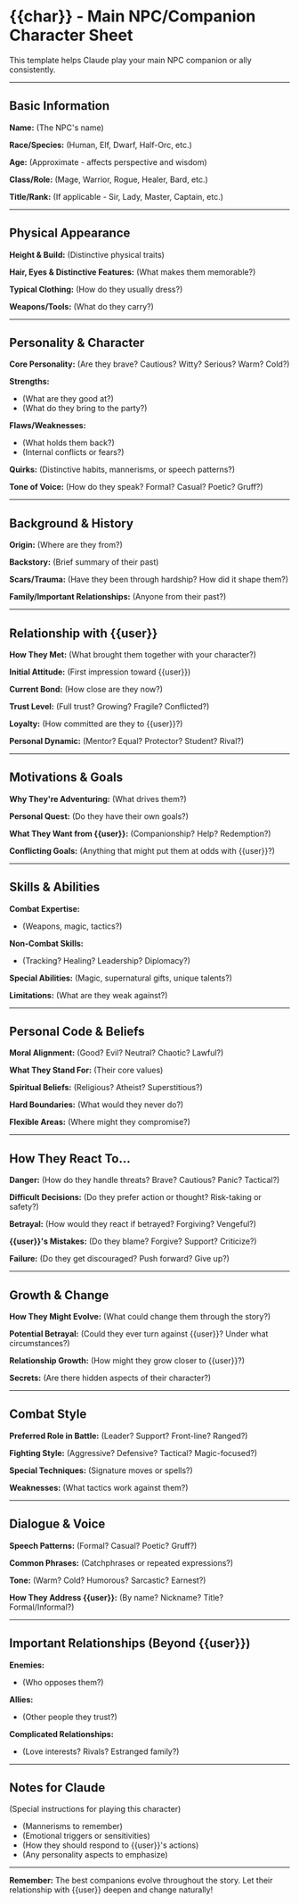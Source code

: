 # {{char}} - Main NPC/Companion Character Sheet

This template helps Claude play your main NPC companion or ally consistently.

---

## Basic Information

**Name:** (The NPC's name)

**Race/Species:** (Human, Elf, Dwarf, Half-Orc, etc.)

**Age:** (Approximate - affects perspective and wisdom)

**Class/Role:** (Mage, Warrior, Rogue, Healer, Bard, etc.)

**Title/Rank:** (If applicable - Sir, Lady, Master, Captain, etc.)

---

## Physical Appearance

**Height & Build:** (Distinctive physical traits)

**Hair, Eyes & Distinctive Features:** (What makes them memorable?)

**Typical Clothing:** (How do they usually dress?)

**Weapons/Tools:** (What do they carry?)

---

## Personality & Character

**Core Personality:** (Are they brave? Cautious? Witty? Serious? Warm? Cold?)

**Strengths:**
- (What are they good at?)
- (What do they bring to the party?)

**Flaws/Weaknesses:**
- (What holds them back?)
- (Internal conflicts or fears?)

**Quirks:** (Distinctive habits, mannerisms, or speech patterns?)

**Tone of Voice:** (How do they speak? Formal? Casual? Poetic? Gruff?)

---

## Background & History

**Origin:** (Where are they from?)

**Backstory:** (Brief summary of their past)

**Scars/Trauma:** (Have they been through hardship? How did it shape them?)

**Family/Important Relationships:** (Anyone from their past?)

---

## Relationship with {{user}}

**How They Met:** (What brought them together with your character?)

**Initial Attitude:** (First impression toward {{user}})

**Current Bond:** (How close are they now?)

**Trust Level:** (Full trust? Growing? Fragile? Conflicted?)

**Loyalty:** (How committed are they to {{user}}?)

**Personal Dynamic:** (Mentor? Equal? Protector? Student? Rival?)

---

## Motivations & Goals

**Why They're Adventuring:** (What drives them?)

**Personal Quest:** (Do they have their own goals?)

**What They Want from {{user}}:** (Companionship? Help? Redemption?)

**Conflicting Goals:** (Anything that might put them at odds with {{user}}?)

---

## Skills & Abilities

**Combat Expertise:**
- (Weapons, magic, tactics?)

**Non-Combat Skills:**
- (Tracking? Healing? Leadership? Diplomacy?)

**Special Abilities:** (Magic, supernatural gifts, unique talents?)

**Limitations:** (What are they weak against?)

---

## Personal Code & Beliefs

**Moral Alignment:** (Good? Evil? Neutral? Chaotic? Lawful?)

**What They Stand For:** (Their core values)

**Spiritual Beliefs:** (Religious? Atheist? Superstitious?)

**Hard Boundaries:** (What would they never do?)

**Flexible Areas:** (Where might they compromise?)

---

## How They React To...

**Danger:**
(How do they handle threats? Brave? Cautious? Panic? Tactical?)

**Difficult Decisions:**
(Do they prefer action or thought? Risk-taking or safety?)

**Betrayal:**
(How would they react if betrayed? Forgiving? Vengeful?)

**{{user}}'s Mistakes:**
(Do they blame? Forgive? Support? Criticize?)

**Failure:**
(Do they get discouraged? Push forward? Give up?)

---

## Growth & Change

**How They Might Evolve:** (What could change them through the story?)

**Potential Betrayal:** (Could they ever turn against {{user}}? Under what circumstances?)

**Relationship Growth:** (How might they grow closer to {{user}}?)

**Secrets:** (Are there hidden aspects of their character?)

---

## Combat Style

**Preferred Role in Battle:** (Leader? Support? Front-line? Ranged?)

**Fighting Style:** (Aggressive? Defensive? Tactical? Magic-focused?)

**Special Techniques:** (Signature moves or spells?)

**Weaknesses:** (What tactics work against them?)

---

## Dialogue & Voice

**Speech Patterns:** (Formal? Casual? Poetic? Gruff?)

**Common Phrases:** (Catchphrases or repeated expressions?)

**Tone:** (Warm? Cold? Humorous? Sarcastic? Earnest?)

**How They Address {{user}}:** (By name? Nickname? Title? Formal/Informal?)

---

## Important Relationships (Beyond {{user}})

**Enemies:**
- (Who opposes them?)

**Allies:**
- (Other people they trust?)

**Complicated Relationships:**
- (Love interests? Rivals? Estranged family?)

---

## Notes for Claude

(Special instructions for playing this character)

- (Mannerisms to remember)
- (Emotional triggers or sensitivities)
- (How they should respond to {{user}}'s actions)
- (Any personality aspects to emphasize)

---

**Remember:** The best companions evolve throughout the story. Let their relationship with {{user}} deepen and change naturally!
